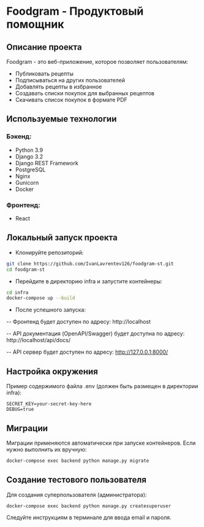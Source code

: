 # Foodgram - Продуктовый помощник
## Описание проекта
Foodgram - это веб-приложение, которое позволяет пользователям:

- Публиковать рецепты
- Подписываться на других пользователей
- Добавлять рецепты в избранное
- Создавать списки покупок для выбранных рецептов
- Скачивать список покупок в формате PDF

## Используемые технологии
### Бэкенд:
- Python 3.9
- Django 3.2
- Django REST Framework
- PostgreSQL
- Nginx
- Gunicorn
- Docker

### Фронтенд:
- React

## Локальный запуск проекта
- Клонируйте репозиторий:

```bash
git clone https://github.com/IvanLavrentev126/foodgram-st.git
cd foodgram-st
```
- Перейдите в директорию infra и запустите контейнеры:
```bash
cd infra
docker-compose up --build
```
- После успешного запуска:

-- Фронтенд будет доступен по адресу: http://localhost

-- API документация (OpenAPI/Swagger) будет доступна по адресу: http://localhost/api/docs/

-- API сервер будет доступен по адресу: http://127.0.0.1:8000/

## Настройка окружения
Пример содержимого файла .env (должен быть размещен в директории infra):

```
SECRET_KEY=your-secret-key-here
DEBUG=true
```

## Миграции

Миграции применяются автоматически при запуске контейнеров. Если нужно выполнить их вручную:

```bash
docker-compose exec backend python manage.py migrate
```
## Создание тестового пользователя
Для создания суперпользователя (администратора):

```bash
docker-compose exec backend python manage.py createsuperuser
```

Следуйте инструкциям в терминале для ввода email и пароля.
